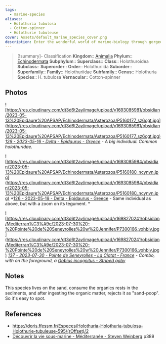 ```yaml
---
tags:
  - marine-species
aliases:
  - Holothuria tubulosa
  - Cotton-spinner
  - Holothurie tubuleuse
cover: Assets/default_marine_species_cover.png
description: Enter the wonderful world of marine-biology through gorgeous underwater pictures of marine animals. Holothuriidae are commonly called sea cucumber, and belongs to the echinodermata phylum. So they're cousin of sea stars (I know it doesn't look like so at all).
---
```

> [!summary]- Classification
**Kingdom**:: [Animalia](Animalia.md)
**Phylum**:: [Echinodermata](Echinodermata.md)
**Subphylum**:: 
**Superclass**::
**Class**:: Holothuroidea
**Subclass**::
**Superorder**::
**Order**:: Holothuriida
**Suborder**::
**Superfamily**::
**Family**:: Holothuriidae
**Subfamily**::
**Genus**:: Holothuria
**Species**:: H. tubulosa
**Vernacular**:: Cotton-spinner

## Photos
![https://res.cloudinary.com/dt3d6t2ay/image/upload/v1693085981/obsidian/2023-05-13%20Epidaure%20APSAP/Echinodermata/Asterozoa/P5160177_sz6cgt.jpg](https://res.cloudinary.com/dt3d6t2ay/image/upload/v1693085981/obsidian/2023-05-13%20Epidaure%20APSAP/Echinodermata/Asterozoa/P5160177_sz6cgt.jpg)
*[126 - 2023-05-16 - Delta - Epidaurus - Greece](126%20-%202023-05-16%20-%20Delta%20-%20Epidaurus%20-%20Greece.md) - A big individual. Common holothuridae.*

![https://res.cloudinary.com/dt3d6t2ay/image/upload/v1693085984/obsidian/2023-05-13%20Epidaure%20APSAP/Echinodermata/Asterozoa/P5160180_ncynvn.jpg](https://res.cloudinary.com/dt3d6t2ay/image/upload/v1693085984/obsidian/2023-05-13%20Epidaure%20APSAP/Echinodermata/Asterozoa/P5160180_ncynvn.jpg)
*[126 - 2023-05-16 - Delta - Epidaurus - Greece](126%20-%202023-05-16%20-%20Delta%20-%20Epidaurus%20-%20Greece.md) - Same individual as above, but with a zoom on its tegument. *

![https://res.cloudinary.com/dt3d6t2ay/image/upload/v1698270241/obsidian/Mediterran%C3%A9e/2023-07-30%20-%20Pointe%20de%20Seneyrolles%20w%20Jennifer/P7300166_vxhbiv.jpg](https://res.cloudinary.com/dt3d6t2ay/image/upload/v1698270241/obsidian/Mediterran%C3%A9e/2023-07-30%20-%20Pointe%20de%20Seneyrolles%20w%20Jennifer/P7300166_vxhbiv.jpg)
*[137 - 2023-07-30 - Pointe de Seneyrolles - La Ciotat - France](137%20-%202023-07-30%20-%20Pointe%20de%20Seneyrolles%20-%20La%20Ciotat%20-%20France.md) - Combo, with on the foreground, a [Gobius incognitus - Striped goby](Gobius%20incognitus%20-%20Striped%20goby.md)*
## Notes
This species lives on the sand, consume the organics rests in the sediments, and after ingesting the organic matter, rejects it as "sand-poop". So it's easy to spot.

## References
- https://doris.ffessm.fr/Especes/Holothuria-Holothuria-tubulosa-Holothurie-tubuleuse-595/(rOffset)/2
- [Découvrir la vie sous-marine - Méditerranée - Steven Weinberg](Découvrir%20la%20vie%20sous-marine%20-%20Méditerranée%20-%20Steven%20Weinberg.md) p389